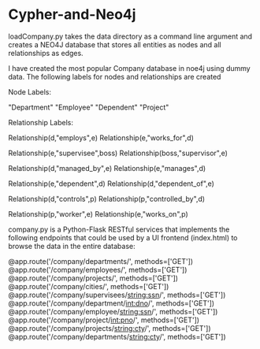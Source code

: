 # Cypher-and-Neo4j
loadCompany.py takes the data directory as a command line argument and creates a NEO4J database that stores all entities as nodes and all relationships as edges.

I have created the most popular Company database in noe4j using dummy data. The following labels for nodes and relationships are created

Node Labels:
  
"Department"
"Employee"
"Dependent"
"Project"

Relationship Labels:

Relationship(d,"employs",e)
Relationship(e,"works_for",d)

Relationship(e,"supervisee",boss)
Relationship(boss,"supervisor",e)

Relationship(d,"managed_by",e)
Relationship(e,"manages",d)

Relationship(e,"dependent",d)
Relationship(d,"dependent_of",e)

Relationship(d,"controls",p)
Relationship(p,"controlled_by",d)

Relationship(p,"worker",e)
Relationship(e,"works_on",p)

company.py is a Python-Flask RESTful services that implements the following endpoints that could be used by a UI frontend (index.html) to browse the data in the entire database:

@app.route('/company/departments/', methods=['GET'])
@app.route('/company/employees/', methods=['GET'])
@app.route('/company/projects/', methods=['GET'])
@app.route('/company/cities/', methods=['GET'])
@app.route('/company/supervisees/<string:ssn>/', methods=['GET'])
@app.route('/company/department/<int:dno>/', methods=['GET'])
@app.route('/company/employee/<string:ssn>/', methods=['GET'])
@app.route('/company/project/<int:pno>/', methods=['GET'])
@app.route('/company/projects/<string:cty>/', methods=['GET'])
@app.route('/company/departments/<string:cty>/', methods=['GET'])

